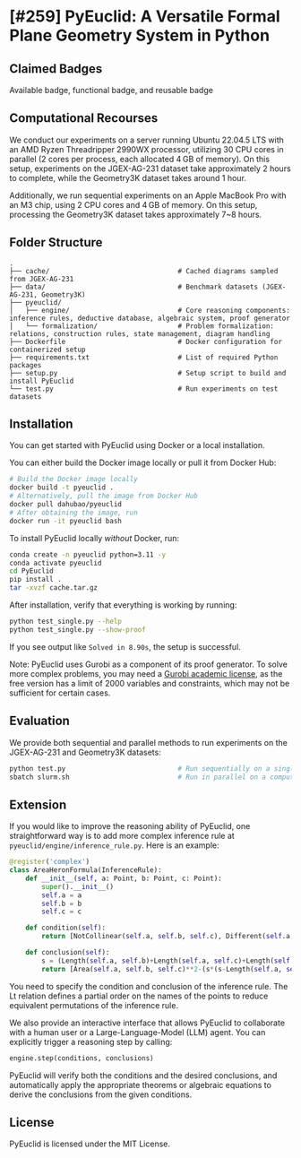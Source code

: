 # [#259] PyEuclid: A Versatile Formal Plane Geometry System in Python

## Claimed Badges
Available badge, functional badge, and reusable badge

## Computational Recourses
We conduct our experiments on a server running Ubuntu 22.04.5 LTS with an AMD Ryzen Threadripper 2990WX processor, utilizing 30 CPU cores in parallel (2 cores per process, each allocated 4 GB of memory). On this setup, experiments on the JGEX-AG-231 dataset take approximately 2 hours to complete, while the Geometry3K dataset takes around 1 hour.

Additionally, we run sequential experiments on an Apple MacBook Pro with an M3 chip, using 2 CPU cores and 4 GB of memory. On this setup, processing the Geometry3K dataset takes approximately 7~8 hours.

## Folder Structure
```
.
├── cache/                                # Cached diagrams sampled from JGEX-AG-231
├── data/                                 # Benchmark datasets (JGEX-AG-231, Geometry3K)
├── pyeuclid/
│   ├── engine/                           # Core reasoning components: inference rules, deductive database, algebraic system, proof generator
│   └── formalization/                    # Problem formalization: relations, construction rules, state management, diagram handling
├── Dockerfile                            # Docker configuration for containerized setup
├── requirements.txt                      # List of required Python packages
├── setup.py                              # Setup script to build and install PyEuclid
└── test.py                               # Run experiments on test datasets
```

## Installation
You can get started with PyEuclid using Docker or a local installation.

You can either build the Docker image locally or pull it from Docker Hub:
```bash
# Build the Docker image locally
docker build -t pyeuclid .
# Alternatively, pull the image from Docker Hub
docker pull dahubao/pyeuclid
# After obtaining the image, run
docker run -it pyeuclid bash
```

To install PyEuclid locally *without* Docker, run:
```bash
conda create -n pyeuclid python=3.11 -y
conda activate pyeuclid
cd PyEuclid
pip install .
tar -xvzf cache.tar.gz
```

After installation, verify that everything is working by running:
```bash
python test_single.py --help
python test_single.py --show-proof
```

If you see output like `Solved in 8.90s`, the setup is successful.



Note:
PyEuclid uses Gurobi as a component of its proof generator.
To solve more complex problems, you may need a [Gurobi academic license](https://www.gurobi.com/academia/academic-program-and-licenses/), as the free version has a limit of 2000 variables and constraints, which may not be sufficient for certain cases.


## Evaluation
We provide both sequential and parallel methods to run experiments on the JGEX-AG-231 and Geometry3K datasets:
```bash
python test.py                            # Run sequentially on a single machine
sbatch slurm.sh                           # Run in parallel on a compute cluster via SLURM
```

## Extension
If you would like to improve the reasoning ability of PyEuclid, one straightforward way is to add more complex inference rule at `pyeuclid/engine/inference_rule.py`. Here is an example:
```python
@register('complex')
class AreaHeronFormula(InferenceRule):
    def __init__(self, a: Point, b: Point, c: Point):
        super().__init__()
        self.a = a
        self.b = b
        self.c = c

    def condition(self):
        return [NotCollinear(self.a, self.b, self.c), Different(self.a, self.b, self.c), Lt(self.a, self.b), Lt(self.b, self.c)]

    def conclusion(self):
        s = (Length(self.a, self.b)+Length(self.a, self.c)+Length(self.b, self.c))/2
        return [Area(self.a, self.b, self.c)**2-(s*(s-Length(self.a, self.b))*(s-Length(self.a, self.c))*(s-Length(self.b, self.c)))]
```
You need to specify the condition and conclusion of the inference rule. The Lt relation defines a partial order on the names of the points to reduce equivalent permutations of the inference rule.

We also provide an interactive interface that allows PyEuclid to collaborate with a human user or a Large-Language-Model (LLM) agent.
You can explicitly trigger a reasoning step by calling:
```python
engine.step(conditions, conclusions)
```
PyEuclid will verify both the conditions and the desired conclusions, and automatically apply the appropriate theorems or algebraic equations to derive the conclusions from the given conditions.

## License
PyEuclid is licensed under the MIT License.